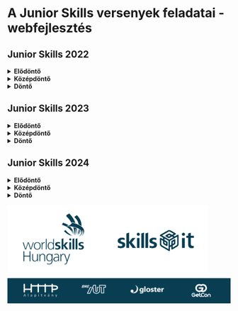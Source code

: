 # A Junior Skills versenyek feladatai - webfejlesztés

## Junior Skills 2022

<details>
  
  **<summary>Elődöntő</summary>**

- [Az elődöntő tesztjei](js2022-s17-hu/js2022-s17-hu-r1/js2022-s17-hu-r1-tests.pdf)
</details>
<details>

**<summary>Középdöntő</summary>**

- [A középdöntő tesztjei](js2022-s17-hu/js2022-s17-hu-r2/js2022-s17-hu-r2-tests.pdf)
- [A középdöntő gyakorlati feladata](js2022-s17-hu/js2022-s17-hu-r2/js2022-s17-hu-r2-testproject.pdf)
- [A középdöntő gyakorlati feladatához tartozó fájlok](js2022-s17-hu/js2022-s17-hu-r2/js2022-s17-hu-r2-testproject-assets.zip)
</details>
<details>

**<summary>Döntő</summary>**

- [A döntő gyakorlati feladata](js2022-s17-hu/js2022-s17-hu-r3/js2022-s17-hu-r3-testproject.pdf)
- [A döntő gyakorlati feladatához tartozó fájlok](js2022-s17-hu/js2022-s17-hu-r3/js2022-s17-hu-r3-assets.zip)

</details>

## Junior Skills 2023

<details>
  
  **<summary>Elődöntő</summary>**

- [Az elődöntő tesztjei](js2023-s17-hu/js2023-s17-hu-r1/js2023-s17-hu-r1-tests.pdf)
</details>
<details>

**<summary>Középdöntő</summary>**

- [A középdöntő tesztjei](js2023-s17-hu/js2023-s17-hu-r2/js2023-s17-hu-r2-tests.pdf)
- [A középdöntő gyakorlati feladata](js2023-s17-hu/js2023-s17-hu-r2/js2023-s17-hu-r2-testproject.pdf)
- [A középdöntő gyakorlati feladatához tartozó fájlok](js2023-s17-hu/js2023-s17-hu-r2/js2023-s17-hu-r2-testproject-assets.zip)

</details>

<details>

**<summary>Döntő</summary>**

- [A döntő gyakorlati feladata](js2023-s17-hu/js2023-s17-hu-r3/js2023-s17-hu-r3-testproject.pdf)
- [A döntő gyakorlati feladatához tartozó fájlok](js2023-s17-hu/js2023-s17-hu-r3/js2023-s17-hu-r3-assets.zip)

</details>

## Junior Skills 2024

<details>
  
  **<summary>Elődöntő</summary>**

- [Az elődöntő tesztjei](js2024-s17-hu/js2024-s17-hu-r1/js2024-s17-hu-r1-tests.pdf)
</details>

<details>

**<summary>Középdöntő</summary>**

- [A középdöntő gyakorlati feladata](js2024-s17-hu/js2024-s17-hu-r2/js2024-s17-hu-r2-testproject.pdf)
- [A középdöntő gyakorlati feladatához tartozó fájlok](js2024-s17-hu/js2024-s17-hu-r2/js2024-s17-hu-r2-testproject-assets.zip)

</details>

<details>

**<summary>Döntő</summary>**

- [A döntő gyakorlati feladata](js2024-s17-hu/js2024-s17-hu-r3/js2024-s17-hu-r3-testproject.pdf)
- [A döntő gyakorlati feladatához tartozó fájlok](js2024-s17-hu/js2024-s17-hu-r3/js2024-s17-hu-r3-assets.zip)

</details>

![Skills IT - WorldSkills Hungary](https://github.com/es2025-s17-hu/es2025-s17-hu-r3-tp/blob/main/assets/images/wshu-skillsit-sm.png)
![Skills IT](https://github.com/es2025-s17-hu/es2025-s17-hu-r3-tp/blob/main/assets/images/skillsit-members.png)
